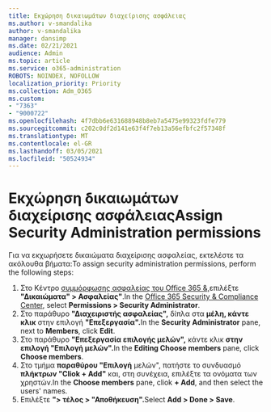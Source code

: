 ```yaml
---
title: Εκχώρηση δικαιωμάτων διαχείρισης ασφάλειας
ms.author: v-smandalika
author: v-smandalika
manager: dansimp
ms.date: 02/21/2021
audience: Admin
ms.topic: article
ms.service: o365-administration
ROBOTS: NOINDEX, NOFOLLOW
localization_priority: Priority
ms.collection: Adm_O365
ms.custom:
- "7363"
- "9000722"
ms.openlocfilehash: 4f7dbb6e631688948b8eb7a5475e99323fdfe779
ms.sourcegitcommit: c202c0df2d141e63f4f7eb13a56efbfc2f57348f
ms.translationtype: MT
ms.contentlocale: el-GR
ms.lasthandoff: 03/05/2021
ms.locfileid: "50524934"
---
```

# <a name="assign-security-administration-permissions"></a><span data-ttu-id="f2c4d-102">Εκχώρηση δικαιωμάτων διαχείρισης ασφάλειας</span><span class="sxs-lookup"><span data-stu-id="f2c4d-102">Assign Security Administration permissions</span></span>

<span data-ttu-id="f2c4d-103">Για να εκχωρήσετε δικαιώματα διαχείρισης ασφαλείας, εκτελέστε τα ακόλουθα βήματα:</span><span class="sxs-lookup"><span data-stu-id="f2c4d-103">To assign security administration permissions, perform the following steps:</span></span>

1. <span data-ttu-id="f2c4d-104">Στο Κέντρο [συμμόρφωσης ασφαλείας του Office 365 &,](https://sip.protection.office.com/homepage)επιλέξτε **"Δικαιώματα" > Ασφαλείας"**.</span><span class="sxs-lookup"><span data-stu-id="f2c4d-104">In the [Office 365 Security & Compliance Center](https://sip.protection.office.com/homepage), select **Permissions > Security Administrator**.</span></span>
2. <span data-ttu-id="f2c4d-105">Στο παράθυρο **"Διαχειριστής ασφαλείας",** δίπλα στα **μέλη, κάντε κλικ** στην επιλογή **"Επεξεργασία".**</span><span class="sxs-lookup"><span data-stu-id="f2c4d-105">In the **Security Administrator** pane, next to **Members**, click **Edit**.</span></span>
3. <span data-ttu-id="f2c4d-106">Στο παράθυρο **"Επεξεργασία επιλογής μελών",** κάντε κλικ **στην επιλογή "Επιλογή μελών".**</span><span class="sxs-lookup"><span data-stu-id="f2c4d-106">In the **Editing Choose members** pane, click **Choose members**.</span></span>
4. <span data-ttu-id="f2c4d-107">Στο τμήμα **παραθύρου "Επιλογή** μελών", πατήστε το συνδυασμό **πλήκτρων "Cliok + Add"** και, στη συνέχεια, επιλέξτε τα ονόματα των χρηστών.</span><span class="sxs-lookup"><span data-stu-id="f2c4d-107">In the **Choose members** pane, cliok **+ Add**, and then select the users' names.</span></span>
5. <span data-ttu-id="f2c4d-108">Επιλέξτε **"> τέλος > "Αποθήκευση".**</span><span class="sxs-lookup"><span data-stu-id="f2c4d-108">Select **Add > Done > Save**.</span></span>